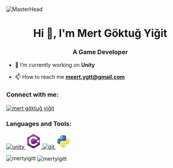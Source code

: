 ![MasterHead](https://cdnb.artstation.com/p/assets/images/images/051/383/443/large/shane-lee-littlewood-asset-49.jpg?1657148212)
<h1 align="center">Hi 👋, I'm Mert Göktuğ Yiğit</h1>
<h3 align="center">A Game Developer</h3>

- 🔭 I’m currently working on **Unity**

- 📫 How to reach me **meert.ygtt@gmail.com**

<h3 align="left">Connect with me:</h3>
<p align="left">
<a href="https://linkedin.com/in/mert göktuğ yiğit" target="blank"><img align="center" src="https://raw.githubusercontent.com/rahuldkjain/github-profile-readme-generator/master/src/images/icons/Social/linked-in-alt.svg" alt="mert göktuğ yiğit" height="30" width="40" /></a>
</p>

<h3 align="left">Languages and Tools:</h3>
<p align="left"> <a href="https://unity.com/" target="_blank" rel="noreferrer"> <img src="https://www.vectorlogo.zone/logos/unity3d/unity3d-icon.svg" alt="unity" width="40" height="40"/> </a> <a href="https://www.w3schools.com/cs/" target="_blank" rel="noreferrer"> <img src="https://raw.githubusercontent.com/devicons/devicon/master/icons/csharp/csharp-original.svg" alt="csharp" width="40" height="40"/> </a> <a href="https://git-scm.com/" target="_blank" rel="noreferrer"> <img src="https://www.vectorlogo.zone/logos/git-scm/git-scm-icon.svg" alt="git" width="40" height="40"/> </a> <a href="https://www.python.org" target="_blank" rel="noreferrer"> <img src="https://raw.githubusercontent.com/devicons/devicon/master/icons/python/python-original.svg" alt="python" width="40" height="40"/> </a> </p>

<p><img align="left" src="https://github-readme-stats.vercel.app/api/top-langs?username=mertyigitt&show_icons=true&theme=dark&locale=en&layout=compact" alt="mertyigitt" /></p>

<p>&nbsp;<img align="center" src="https://github-readme-stats.vercel.app/api?username=mertyigitt&show_icons=true&theme=dark&locale=en" alt="mertyigitt" /></p>
